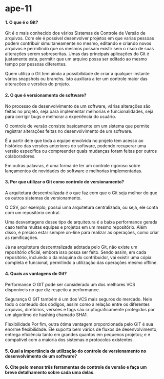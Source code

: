# ape-11

#### **1. O que é o Git?**

Git é o mais conhecido dos vários Sistemas de Controle de Versão de arquivos. Com ele é possível desenvolver projetos em que varias pessoas podem contribuir simultaneamente no mesmo, editando e criando novos arquivos e permitindo que os mesmos possam existir sem o risco de suas alterações serem sobrescritas. Umas das principais aplicações do Git é justamente esta, permitir que um arquivo possa ser editado ao mesmo tempo por pessoas diferentes.

Quem utiliza o Git tem ainda a possibilidade de criar a qualquer instante vários snapshots ou branchs. Isto auxiliara a ter um controle maior das alteracões e versões do projeto.

#### **2. O que é versionamento de software?**

No processo de desenvolvimento de um software, várias alterações são feitas no projeto, seja para implementar melhorias e funcionalidades, seja para corrigir bugs e melhorar a experiência do usuário.

O controle de versão consiste basicamente em um sistema que permite registrar alterações feitas no desenvolvimento de um software.

É a partir dele que toda a equipe envolvida no projeto tem acesso ao histórico das versões anteriores do software, podendo recuperar uma versão específica ou compreender quais mudanças foram feitas por outros colaboradores.

Em outras palavras, é uma forma de ter um controle rigoroso sobre lançamentos de novidades do software e melhorias implementadas.

#### **3. Por que utilizar o Git como controle de versionamento?**

A arquitetura descentralizada é o que faz com que o Git seja melhor do que os outros sistemas de versionamento.

O CSV, por exemplo, possui uma arquitetura centralizada, ou seja, ele conta com um repositório central.

Uma desvantagens desse tipo de arquitetura é a baixa performance gerada caso tenha muitas equipes e projetos em um mesmo repositório. Além disso, é preciso estar sempre on-line para realizar as operações, como criar as ramificações.

Já na arquitetura descentralizada adotada pelo Git, não existe um repositório oficial, embora isso possa ser feito. Sendo assim, em cada repositório, incluindo o da máquina do contribuidor, vai existir uma cópia completa e funcional, permitindo a utilização das operações mesmo offline.

#### **4. Quais as vantagens do Git?**

Performance
O GIT pode ser considerado um dos melhores VCS disponíveis no que diz respeito a performance.

Segurança
O GIT também é um dos VCS mais seguros do mercado. Nele todo o conteúdo dos códigos, assim como a relação entre os diferentes arquivos, diretórios, versões e tags são criptograficamente protegidos por um algoritmo de hashing chamado SHA1.

Flexibilidade
Por fim, outra ótima vantagem proporcionada pelo GIT é sua enorme flexibilidade. Ele suporta bem vários de fluxos de desenvolvimento; entrega eficiência tanto em grandes quantos em pequenos projetos; e é compatível com a maioria dos sistemas e protocolos existentes.

#### **5. Qual a importância da utilização do controle de versionamento no desenvolvimento de um software?**

#### **6. Cite pelo menos três ferramentas de controle de versão e faça um breve detalhamento sobre cada uma delas.**

